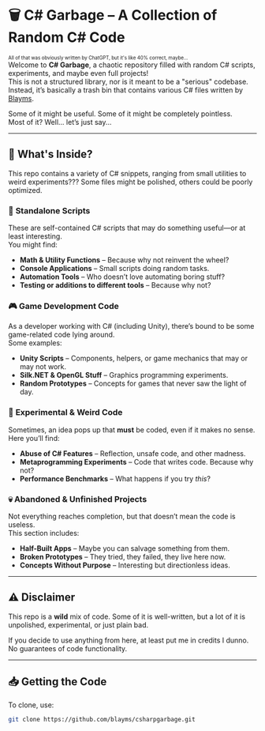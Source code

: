 # 🗑️ C# Garbage – A Collection of Random C# Code
<sub><sup>All of that was obviously written by ChatGPT, but it's like 40% correct, maybe...</sup></sub><br/>
Welcome to **C# Garbage**, a chaotic repository filled with random C# scripts, experiments, and maybe even full projects!  
This is not a structured library, nor is it meant to be a "serious" codebase. Instead, it’s basically a trash bin that contains various C# files written by [Blayms](https://blayms.github.io/about-me/).  

Some of it might be useful. Some of it might be completely pointless.  
Most of it? Well... let’s just say...  

---

## 📌 What's Inside?

This repo contains a variety of C# snippets, ranging from small utilities to weird experiments??? Some files might be polished, others could be poorly optimized.

### 🚀 **Standalone Scripts**
These are self-contained C# scripts that may do something useful—or at least interesting.  
You might find:
- **Math & Utility Functions** – Because why not reinvent the wheel?  
- **Console Applications** – Small scripts doing random tasks.  
- **Automation Tools** – Who doesn’t love automating boring stuff?
- **Testing or additions to different tools** – Because why not?

### 🎮 **Game Development Code**
As a developer working with C# (including Unity), there’s bound to be some game-related code lying around.  
Some examples:
- **Unity Scripts** – Components, helpers, or game mechanics that may or may not work.  
- **Silk.NET & OpenGL Stuff** – Graphics programming experiments.  
- **Random Prototypes** – Concepts for games that never saw the light of day.  

### 🔬 **Experimental & Weird Code**
Sometimes, an idea pops up that **must** be coded, even if it makes no sense.  
Here you’ll find:
- **Abuse of C# Features** – Reflection, unsafe code, and other madness.  
- **Metaprogramming Experiments** – Code that writes code. Because why not?  
- **Performance Benchmarks** – What happens if you try *this*?  

### 💀 **Abandoned & Unfinished Projects**
Not everything reaches completion, but that doesn’t mean the code is useless.  
This section includes:
- **Half-Built Apps** – Maybe you can salvage something from them.  
- **Broken Prototypes** – They tried, they failed, they live here now.  
- **Concepts Without Purpose** – Interesting but directionless ideas.  

---

## ⚠️ Disclaimer  

This repo is a **wild** mix of code. Some of it is well-written, but a lot of it is unpolished, experimental, or just plain bad.  

If you decide to use anything from here, at least put me in credits I dunno. No guarantees of code functionality.  

---

## 📥 Getting the Code  

To clone, use:  
```sh
git clone https://github.com/blayms/csharpgarbage.git

```
